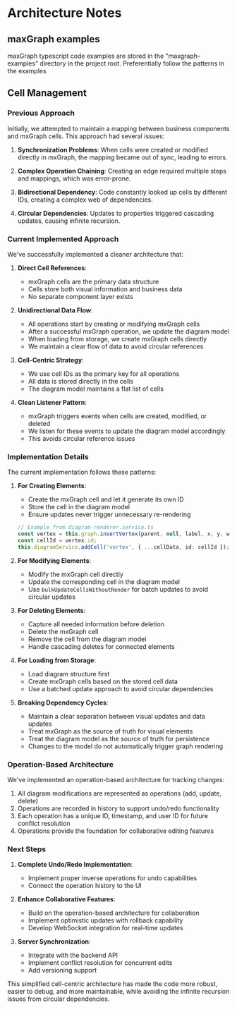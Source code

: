 # Architecture Notes

## maxGraph examples

maxGraph typescript code examples are stored in the "maxgraph-examples" directory in the project root. Preferentially follow the patterns in the examples

## Cell Management

### Previous Approach

Initially, we attempted to maintain a mapping between business components and mxGraph cells. This approach had several issues:

1. **Synchronization Problems**: When cells were created or modified directly in mxGraph, the mapping became out of sync, leading to errors.

2. **Complex Operation Chaining**: Creating an edge required multiple steps and mappings, which was error-prone.

3. **Bidirectional Dependency**: Code constantly looked up cells by different IDs, creating a complex web of dependencies.

4. **Circular Dependencies**: Updates to properties triggered cascading updates, causing infinite recursion.

### Current Implemented Approach

We've successfully implemented a cleaner architecture that:

1. **Direct Cell References**:

   - mxGraph cells are the primary data structure
   - Cells store both visual information and business data
   - No separate component layer exists

2. **Unidirectional Data Flow**:

   - All operations start by creating or modifying mxGraph cells
   - After a successful mxGraph operation, we update the diagram model
   - When loading from storage, we create mxGraph cells directly
   - We maintain a clear flow of data to avoid circular references

3. **Cell-Centric Strategy**:

   - We use cell IDs as the primary key for all operations
   - All data is stored directly in the cells
   - The diagram model maintains a flat list of cells

4. **Clean Listener Pattern**:
   - mxGraph triggers events when cells are created, modified, or deleted
   - We listen for these events to update the diagram model accordingly
   - This avoids circular reference issues

### Implementation Details

The current implementation follows these patterns:

1. **For Creating Elements**:

   - Create the mxGraph cell and let it generate its own ID
   - Store the cell in the diagram model
   - Ensure updates never trigger unnecessary re-rendering

   ```typescript
   // Example from diagram-renderer.service.ts
   const vertex = this.graph.insertVertex(parent, null, label, x, y, width, height, style);
   const cellId = vertex.id;
   this.diagramService.addCell('vertex', { ...cellData, id: cellId });
   ```

2. **For Modifying Elements**:

   - Modify the mxGraph cell directly
   - Update the corresponding cell in the diagram model
   - Use `bulkUpdateCellsWithoutRender` for batch updates to avoid circular updates

3. **For Deleting Elements**:

   - Capture all needed information before deletion
   - Delete the mxGraph cell
   - Remove the cell from the diagram model
   - Handle cascading deletes for connected elements

4. **For Loading from Storage**:

   - Load diagram structure first
   - Create mxGraph cells based on the stored cell data
   - Use a batched update approach to avoid circular dependencies

5. **Breaking Dependency Cycles**:
   - Maintain a clear separation between visual updates and data updates
   - Treat mxGraph as the source of truth for visual elements
   - Treat the diagram model as the source of truth for persistence
   - Changes to the model do not automatically trigger graph rendering

### Operation-Based Architecture

We've implemented an operation-based architecture for tracking changes:

1. All diagram modifications are represented as operations (add, update, delete)
2. Operations are recorded in history to support undo/redo functionality
3. Each operation has a unique ID, timestamp, and user ID for future conflict resolution
4. Operations provide the foundation for collaborative editing features

### Next Steps

1. **Complete Undo/Redo Implementation**:

   - Implement proper inverse operations for undo capabilities
   - Connect the operation history to the UI

2. **Enhance Collaborative Features**:

   - Build on the operation-based architecture for collaboration
   - Implement optimistic updates with rollback capability
   - Develop WebSocket integration for real-time updates

3. **Server Synchronization**:
   - Integrate with the backend API
   - Implement conflict resolution for concurrent edits
   - Add versioning support

This simplified cell-centric architecture has made the code more robust, easier to debug, and more maintainable, while avoiding the infinite recursion issues from circular dependencies.
